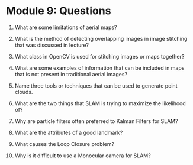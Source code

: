 # Module 9: Questions

1. What are some limitations of aerial maps?

2. What is the method of detecting overlapping images in image stitching that was discussed in lecture?

3. What class in OpenCV is used for stitching images or maps together?

4. What are some examples of information that can be included in maps that is not present in traditional aerial images?

5. Name three tools or techniques that can be used to generate point clouds.

6. What are the two things that SLAM is trying to maximize the likelihood of?

7. Why are particle filters often preferred to Kalman Filters for SLAM?

8. What are the attributes of a good landmark?

9. What causes the Loop Closure problem?

10. Why is it difficult to use a Monocular camera for SLAM?
